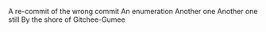 A re-commit of the wrong commit
An enumeration
Another one
Another one still
By the shore of Gitchee-Gumee
